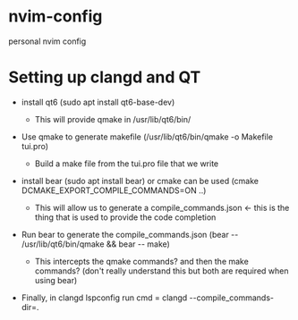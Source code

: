 # nvim-config
personal nvim config

# Setting up clangd and QT
- install qt6 (sudo apt install qt6-base-dev)
    - This will provide qmake in /usr/lib/qt6/bin/
- Use qmake to generate makefile (/usr/lib/qt6/bin/qmake -o Makefile tui.pro)
    - Build a make file from the tui.pro file that we write
- install bear (sudo apt install bear) or cmake can be used (cmake DCMAKE_EXPORT_COMPILE_COMMANDS=ON ..)
    - This will allow us to generate a compile_commands.json <- this is the thing that is used to provide the code completion
- Run bear to generate the compile_commands.json (bear -- /usr/lib/qt6/bin/qmake && bear -- make)
    - This intercepts the qmake commands? and then the make commands? (don't really understand this but both are required when using bear)

- Finally, in clangd lspconfig run cmd = clangd --compile_commands-dir=.


